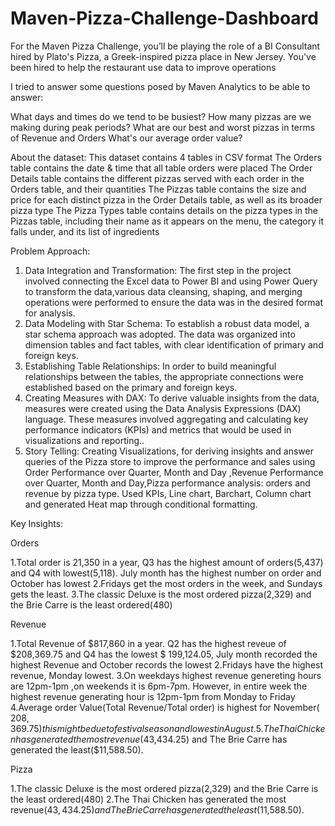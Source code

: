# Maven-Pizza-Challenge-Dashboard

For the Maven Pizza Challenge, you’ll be playing the role of a BI Consultant hired by Plato's Pizza, a Greek-inspired pizza place in New Jersey. You've been hired to help the restaurant use data to improve operations



I tried to answer some questions posed by Maven Analytics to be able to answer:

What days and times do we tend to be busiest?
How many pizzas are we making during peak periods?
What are our best and worst pizzas in terms of Revenue and Orders
What's our average order value?


About the dataset: 
This dataset contains 4 tables in CSV format
The Orders table contains the date & time that all table orders were placed
The Order Details table contains the different pizzas served with each order in the Orders table, and their quantities
The Pizzas table contains the size and price for each distinct pizza in the Order Details table, as well as its broader pizza type
The Pizza Types table contains details on the pizza types in the Pizzas table, including their name as it appears on the menu, the category it falls under, and its list of ingredients

Problem Approach:

1.	Data Integration and Transformation: The first step in the project involved connecting the Excel data to Power BI and using Power Query to transform the data,various data cleansing, shaping, and merging operations were performed to ensure the data was in the desired format for analysis.
2.	Data Modeling with Star Schema: To establish a robust data model, a star schema approach was adopted. The data was organized into dimension tables and fact tables, with clear identification of primary and foreign keys.
3.	Establishing Table Relationships: In order to build meaningful relationships between the tables, the appropriate connections were established based on the primary and foreign keys. 
4.	Creating Measures with DAX: To derive valuable insights from the data, measures were created using the Data Analysis Expressions (DAX) language. These measures involved aggregating and calculating key performance indicators (KPIs) and metrics that would be used in visualizations and reporting..
5.	Story Telling: Creating Visualizations, for deriving insights and answer queries of the Pizza store to improve the performance and sales using Order Performance over Quarter, Month and Day ,Revenue Performance over Quarter, Month and Day,Pizza performance analysis: orders and revenue by pizza type. Used KPIs, Line chart, Barchart, Column chart and  generated Heat map through conditional formatting.

Key Insights:

Orders

1.Total order is 21,350 in a year, Q3 has the highest amount of orders(5,437) and Q4 with lowest(5,118). July month has the highest number on order and October has lowest
2.Fridays get the most orders in the week, and Sundays gets the least.
3.The classic Deluxe is the most ordered pizza(2,329) and the Brie Carre is the least ordered(480)

Revenue 

1.Total Revenue of $817,860 in a year. Q2 has the highest reveue of  $208,369.75 and Q4 has the lowest $ 199,124.05, July month recorded the highest Revenue and October records the lowest
2.Fridays have the highest revenue, Monday lowest.
3.On weekdays highest revenue genereting hours are 12pm-1pm ,on weekends it is 6pm-7pm. However, in entire week the highest revenue generating hour is 12pm-1pm from Monday to Friday
4.Average order Value(Total Revenue/Total order) is highest for November( $208,369.75) this might be due to festival season and lowest in August.
5.The Thai Chicken has generated the most revenue($43,434.25) and The Brie Carre has generated the least($11,588.50).

Pizza

1.The classic Deluxe is the most ordered pizza(2,329) and the Brie Carre is the least ordered(480)
2.The Thai Chicken has generated the most revenue($43,434.25) and The Brie Carre has generated the least($11,588.50).

